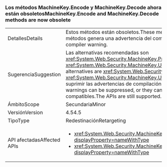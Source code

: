 ### <a name="machinekeyencode-and-machinekeydecode-methods-are-now-obsolete"></a><span data-ttu-id="2007b-101">Los métodos MachineKey.Encode y MachineKey.Decode ahora están obsoletos</span><span class="sxs-lookup"><span data-stu-id="2007b-101">MachineKey.Encode and MachineKey.Decode methods are now obsolete</span></span>

|   |   |
|---|---|
|<span data-ttu-id="2007b-102">Detalles</span><span class="sxs-lookup"><span data-stu-id="2007b-102">Details</span></span>|<span data-ttu-id="2007b-103">Estos métodos están obsoletos.</span><span class="sxs-lookup"><span data-stu-id="2007b-103">These methods are now obsolete.</span></span> <span data-ttu-id="2007b-104">La compilación del código que llama a estos métodos genera una advertencia del compilador.</span><span class="sxs-lookup"><span data-stu-id="2007b-104">Compilation of code that calls these methods produces a compiler warning.</span></span>|
|<span data-ttu-id="2007b-105">Sugerencia</span><span class="sxs-lookup"><span data-stu-id="2007b-105">Suggestion</span></span>|<span data-ttu-id="2007b-106">Las alternativas recomendadas son <xref:System.Web.Security.MachineKey.Protect(System.Byte[],System.String[])> y <xref:System.Web.Security.MachineKey.Unprotect(System.Byte[],System.String[])>.</span><span class="sxs-lookup"><span data-stu-id="2007b-106">The recommended alternatives are <xref:System.Web.Security.MachineKey.Protect(System.Byte[],System.String[])> and <xref:System.Web.Security.MachineKey.Unprotect(System.Byte[],System.String[])>.</span></span> <span data-ttu-id="2007b-107">Como alternativa, se pueden suprimir las advertencias de compilación o usar un compilador anterior para evitarlas.</span><span class="sxs-lookup"><span data-stu-id="2007b-107">Alternatively, the build warnings can be suppressed, or they can be avoided by using an older compiler.</span></span> <span data-ttu-id="2007b-108">Las API siguen siendo compatibles.</span><span class="sxs-lookup"><span data-stu-id="2007b-108">The APIs are still supported.</span></span>|
|<span data-ttu-id="2007b-109">Ámbito</span><span class="sxs-lookup"><span data-stu-id="2007b-109">Scope</span></span>|<span data-ttu-id="2007b-110">Secundaria</span><span class="sxs-lookup"><span data-stu-id="2007b-110">Minor</span></span>|
|<span data-ttu-id="2007b-111">Versión</span><span class="sxs-lookup"><span data-stu-id="2007b-111">Version</span></span>|<span data-ttu-id="2007b-112">4.5</span><span class="sxs-lookup"><span data-stu-id="2007b-112">4.5</span></span>|
|<span data-ttu-id="2007b-113">Tipo</span><span class="sxs-lookup"><span data-stu-id="2007b-113">Type</span></span>|<span data-ttu-id="2007b-114">Redestinación</span><span class="sxs-lookup"><span data-stu-id="2007b-114">Retargeting</span></span>|
|<span data-ttu-id="2007b-115">API afectadas</span><span class="sxs-lookup"><span data-stu-id="2007b-115">Affected APIs</span></span>|<ul><li><xref:System.Web.Security.MachineKey.Encode(System.Byte[],System.Web.Security.MachineKeyProtection)?displayProperty=nameWithType></li><li><xref:System.Web.Security.MachineKey.Decode(System.String,System.Web.Security.MachineKeyProtection)?displayProperty=nameWithType></li></ul>|

